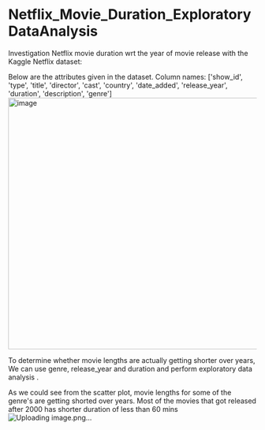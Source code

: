 # Netflix_Movie_Duration_ExploratoryDataAnalysis
Investigation Netflix movie duration wrt the year of movie release with the Kaggle Netflix dataset:

Below are the attributes given in the dataset.
Column names: ['show_id', 'type', 'title', 'director', 'cast', 'country', 'date_added', 'release_year', 'duration', 'description', 'genre']
<img width="510" alt="image" src="https://github.com/user-attachments/assets/5ca7984a-964c-492b-8a3f-93cb68696cad">

To determine whether movie lengths are actually getting shorter over years, We can use genre, release_year and duration and perform exploratory data analysis .

As we could see from the scatter plot, movie lengths for some of the genre's are getting shorted over years. Most of the movies that got released after 2000 has shorter duration of less than 60 mins
![Uploading image.png…]()
